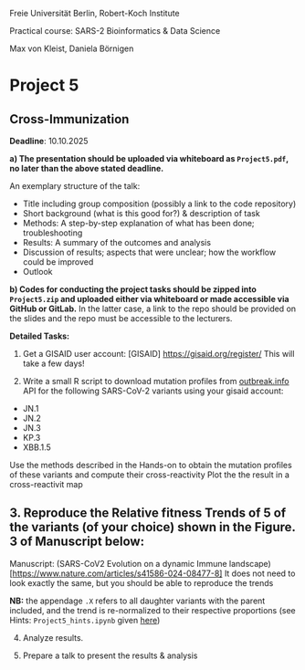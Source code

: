 Freie Universität Berlin, Robert-Koch Institute

Practical course: SARS-2 Bioinformatics & Data Science

Max von Kleist, Daniela Börnigen


# Project 5

## Cross-Immunization

**Deadline**: 10.10.2025

**a) The presentation should be uploaded via whiteboard as `Project5.pdf`, no later than the above stated deadline.**

An exemplary structure of the talk: 
*	Title including group composition (possibly a link to the code repository)
*	Short background (what is this good for?) & description of task
*	Methods: A step-by-step explanation of what has been done; troubleshooting
*	Results: A summary of the outcomes and analysis
*	Discussion of results; aspects that were unclear; how the workflow could be improved 
*	Outlook

**b) Codes for conducting the project tasks should be zipped into `Project5.zip` and uploaded either via whiteboard or made accessible via GitHub or GitLab.** In the latter case, a link to the repo should be provided on the slides and the repo must be accessible to the lecturers.

**Detailed Tasks:**

1) Get a GISAID user account: [GISAID] https://gisaid.org/register/
This will take a few days!

2) Write a small R script to download mutation profiles from [outbreak.info](https://outbreak.info/) API for the following SARS-CoV-2 variants using your gisaid account:

* JN.1
* JN.2
* JN.3
* KP.3
* XBB.1.5

Use the methods described in the Hands-on to obtain the mutation profiles of these variants and compute their cross-reactivity 
Plot the the result in a cross-reactivit map

## 3. Reproduce the Relative fitness Trends of 5 of the variants (of your choice) shown in the Figure. 3 of Manuscript below: 
Manuscript: (SARS-CoV2 Evolution on a dynamic Immune landscape)[https://www.nature.com/articles/s41586-024-08477-8]
It does not need to look exactly the same, but you should be able to reproduce the trends

**NB:** the appendage `.X` refers to all daughter variants with the parent included, and the trend is re-normalized to their respective proportions (see Hints: `Project5_hints.ipynb` given [here](https://github.com/AlexiaNomena/SC2_VASIL))

4) Analyze results.

5) Prepare a talk to present the results & analysis
